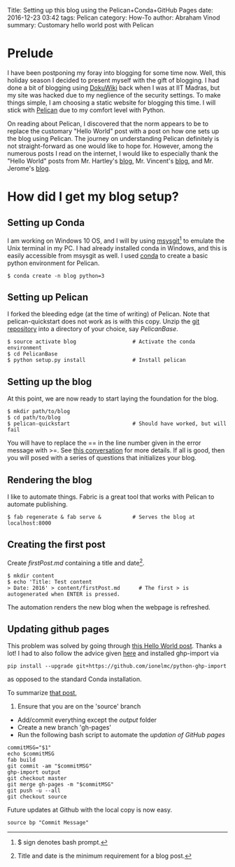 Title: Setting up this blog using the Pelican+Conda+GitHub Pages
date: 2016-12-23 03:42
tags: Pelican
category: How-To
author: Abraham Vinod
summary: Customary hello world post with Pelican

# Prelude
I have been postponing my foray into blogging for some time now. Well, this
holiday season I decided to present myself with the gift of blogging. I had done
a bit of blogging using [DokuWiki](https://www.dokuwiki.org/) back when I was at
IIT Madras, but my site was hacked due to my neglience of the security settings.
To make things simple, I am choosing a static website for blogging this time. I will
stick with [Pelican](https://blog.getpelican.com/) due to my comfort level with
Python. 

On reading about Pelican, I discovered that the norm appears to be to replace the customary
"Hello World" post with a post on how one sets up the blog using Pelican.
The journey on understanding Pelican definitely is not straight-forward as one would like to hope for.
However, among the numerous posts I read on the internet, I would like to
especially thank the "Hello World" posts from Mr. Hartley's
[blog](http://beneathdata.com/how-to/how-i-built-this-website), Mr. Vincent's
[blog](http://algorithmshop.com/20131212-starting-a-blog.html/), and Mr.
Jerome's [blog](http://ntanjerome.org/blog/how-to-setup-github-user-page-with-pelican/).

# How did I get my blog setup?

## Setting up Conda

I am working on Windows 10 OS, and I will by using
[msysgit](https://git-for-windows.github.io/)[^1] to emulate the Unix terminal
in my PC. I had already installed conda in Windows, and this is easily
accessible from msysgit as well. I used [conda](https://github.com/conda/conda)
to create a basic python environment for Pelican.
~~~
$ conda create -n blog python=3
~~~

## Setting up Pelican
I forked the bleeding edge (at the time of writing) of Pelican. Note that
pelican-quickstart does not work as is with this copy. Unzip the [git
repository](https://github.com/abyvinod/pelican/archive/master.zip) into a
directory of your choice, say *PelicanBase*. 
~~~
$ source activate blog                  # Activate the conda environment
$ cd PelicanBase
$ python setup.py install               # Install pelican
~~~

## Setting up the blog
At this point, we are now ready to start laying the foundation for the blog.
~~~
$ mkdir path/to/blog
$ cd path/to/blog
$ pelican-quickstart                    # Should have worked, but will fail
~~~
You will have to replace the == in the line number given in the error message
with >=. See [this
conversation](https://github.com/getpelican/pelican/issues/2043#issuecomment-268625132)
for more details. If all is good, then you will posed with a series of questions
    that initializes your blog.

## Rendering the blog

I like to automate things. Fabric is a great tool that works with Pelican to
automate publishing.
~~~
$ fab regenerate & fab serve &          # Serves the blog at localhost:8000
~~~
    
## Creating the first post

Create *firstPost.md* containing a title and date[^2].
~~~
$ mkdir content
$ echo 'Title: Test content
> Date: 2016' > content/firstPost.md      # The first > is autogenerated when ENTER is pressed.
~~~
The automation renders the new blog when the webpage is refreshed.

## Updating github pages

This problem was solved by going through [this Hello World
post](http://ntanjerome.org/blog/how-to-setup-github-user-page-with-pelican/).
Thanks a lot! I had to also follow the advice given
[here](https://github.com/getnikola/nikola/issues/2223#issuecomment-174193643)
and installed ghp-import via 
~~~
pip install --upgrade git+https://github.com/ionelmc/python-ghp-import
~~~
as opposed to the standard Conda installation. 

To summarize [that
post](http://ntanjerome.org/blog/how-to-setup-github-user-page-with-pelican/),

1. Ensure that you are on the 'source' branch
+ Add/commit everything except the *output* folder 
+ Create a new branch 'gh-pages'
+ Run the following bash script to automate the *updation of GitHub pages*
```
commitMSG="$1"
echo $commitMSG
fab build
git commit -am "$commitMSG"
ghp-import output
git checkout master
git merge gh-pages -m "$commitMSG"
git push -u --all
git checkout source
```
Future updates at Github with the local copy is now easy.
~~~
source bp "Commit Message"
~~~

[^1]: $ sign denotes bash prompt.
[^2]: Title and date is the minimum requirement for a blog post.
